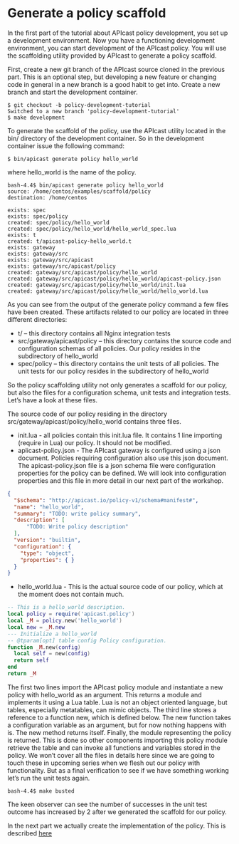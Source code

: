 # Generate a policy scaffold
In the first part of the tutorial about APIcast policy development, you set up a development environment. Now you have a functioning development environment, you can start development of the APIcast policy. You will use the scaffolding utility provided by APIcast to generate a policy scaffold.

First, create a new git branch of the APIcast source cloned in the previous part. This is an optional step, but developing a new feature or changing code in general in a new branch is a good habit to get into. Create a new branch and start the development container.

```shell
$ git checkout -b policy-development-tutorial
Switched to a new branch 'policy-development-tutorial'
$ make development
```

To generate the scaffold of the policy, use the APIcast utility located in the bin/ directory of the development container.
So in the development container issue the following command:

```shell
$ bin/apicast generate policy hello_world
```

where hello_world is the name of the policy.

```shell
bash-4.4$ bin/apicast generate policy hello_world
source: /home/centos/examples/scaffold/policy
destination: /home/centos

exists: spec
exists: spec/policy
created: spec/policy/hello_world
created: spec/policy/hello_world/hello_world_spec.lua
exists: t
created: t/apicast-policy-hello_world.t
exists: gateway
exists: gateway/src
exists: gateway/src/apicast
exists: gateway/src/apicast/policy
created: gateway/src/apicast/policy/hello_world
created: gateway/src/apicast/policy/hello_world/apicast-policy.json
created: gateway/src/apicast/policy/hello_world/init.lua
created: gateway/src/apicast/policy/hello_world/hello_world.lua
```

As you can see from the output of the generate policy command a few files have been created. These artifacts related to our policy are located in three different directories:

* t/ – this directory contains all Nginx integration tests
* src/gateway/apicast/policy – this directory contains the source code and configuration schemas of all policies. Our policy resides in the subdirectory of hello_world
* spec/policy – this directory contains the unit tests of all policies. The unit tests for our policy resides in the subdirectory of hello_world

So the policy scaffolding utility not only generates a scaffold for our policy, but also the files for a configuration schema, unit tests and integration tests. Let’s have a look at these files.

The source code of our policy residing in the directory src/gateway/apicast/policy/hello_world contains three files.

* init.lua - all policies contain this init.lua file. It contains 1 line importing (require in Lua) our policy. It should not be modified.
* aplicast-policy.json - The APIcast gateway is configured using a json document. Policies requiring configuration also use this json document. The apicast-policy.json file is a json schema file were configuration properties for the policy can be defined. We will look into configuration properties and this file in more detail in our next part of the workshop.
```json
{
  "$schema": "http://apicast.io/policy-v1/schema#manifest#",
  "name": "hello_world",
  "summary": "TODO: write policy summary",
  "description": [
      "TODO: Write policy description"
  ],
  "version": "builtin",
  "configuration": {
    "type": "object",
    "properties": { }
  }
}
```
* hello_world.lua - This is the actual source code of our policy, which at the moment does not contain much.
```lua
-- This is a hello_world description.
local policy = require('apicast.policy')
local _M = policy.new('hello_world')
local new = _M.new
--- Initialize a hello_world
-- @tparam[opt] table config Policy configuration.
function _M.new(config)
  local self = new(config)
  return self
end
return _M
```

The first two lines import the APIcast policy module and instantiate a new policy with hello_world as an argument. This returns a module and implements it using a Lua table. Lua is not an object oriented language, but tables, especially metatables, can mimic objects. The third line stores a reference to a function new, which is defined below. The new function takes a configuration variable as  an argument, but for now nothing happens with is. The new method returns itself. Finally, the module representing the policy is returned. This is done so other components importing this policy module retrieve the table and can invoke all functions and variables stored in the policy.
We won’t cover all the files in details here since we are going to touch these in upcoming series when we flesh out our policy with functionality.
But as a final verification to see if we have something working let’s run the unit tests again.

```
bash-4.4$ make busted
```

The keen observer can see the number of successes in the unit test outcome has increased by 2 after we generated the scaffold for our policy.

In the next part we actually create the implementation of the policy. This is described [here](POLICY_IMPLEMENTATION.md)
